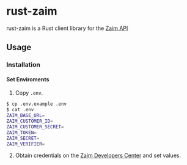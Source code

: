 # rust-zaim
rust-zaim is a Rust client library for the [Zaim API](https://dev.zaim.net/home)

## Usage

### Installation

#### Set Enviroments
1. Copy `.env`.

```zsh
$ cp .env.example .env
$ cat .env
ZAIM_BASE_URL=
ZAIM_CUSTOMER_ID=
ZAIM_CUSTOMER_SECRET=
ZAIM_TOKEN=
ZAIM_SECRET=
ZAIM_VERIFIER=
```

2. Obtain credentials on the [Zaim Developers Center](https://dev.zaim.net/) and set values.

